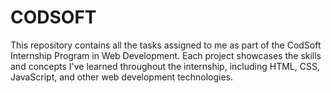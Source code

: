# CODSOFT
This repository contains all the tasks assigned to me as part of the CodSoft Internship Program in Web Development. Each project showcases the skills and concepts I've learned throughout the internship, including HTML, CSS, JavaScript, and other web development technologies.
